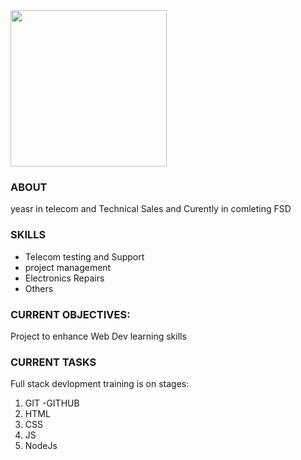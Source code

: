 <img src="https://user-images.githubusercontent.com/65201756/215280059-e4fbda88-85ae-4092-8eda-beb1bf90793f.jpg"  width="250" />


<h3>ABOUT </h3>
<p> yeasr in telecom and Technical Sales and Curently in comleting FSD </p>

<h3> SKILLS</h3>
<ul>
<li> Telecom testing and Support    </li>
  <li> project management  </li>
    <li> Electronics Repairs   </li>
    <li> Others  </li>
    </ul>
    
   

 

<h3>CURRENT OBJECTIVES:</h3>
Project to enhance Web Dev learning skills <br>

<h3>CURRENT TASKS</h3>
Full stack devlopment training  is on stages:

<ol> 
<li> GIT -GITHUB  </li>
  <li> HTML  </li>
  <li> CSS  </li>
    <li> JS  </li>
  <li> NodeJs  </li>
     
</ol>
